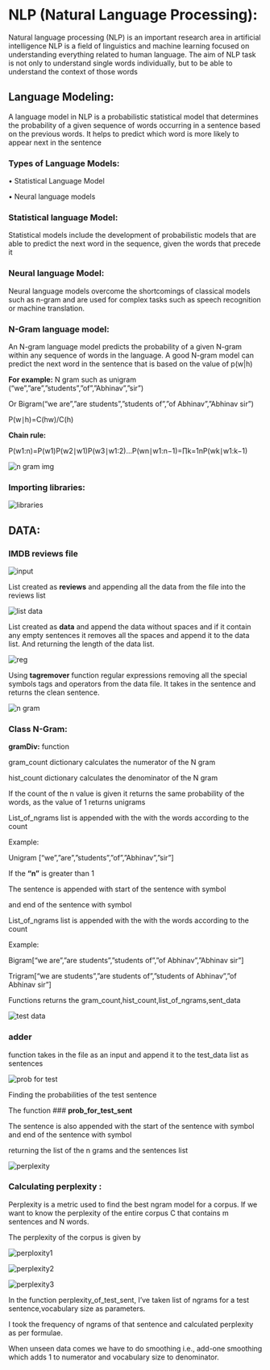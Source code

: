 # NLP (Natural Language Processing):

Natural language processing (NLP) is an important research area in artificial intelligence
NLP is a field of linguistics and machine learning focused on understanding everything related to human language. The aim of NLP task is not only to understand single words individually, but to be able to understand the context of those words

## Language Modeling:

A language model in NLP is a probabilistic statistical model that determines the probability of a given sequence of words occurring in a sentence based on the previous words. It helps to predict which word is more likely to appear next in the sentence

### Types of Language Models:
•	Statistical Language Model

•	Neural language models

### Statistical language Model:
Statistical models include the development of probabilistic models that are able to predict the next word in the sequence, given the words that precede it
### Neural language Model:
Neural language models overcome the shortcomings of classical models such as n-gram and are used for complex tasks such as speech recognition or machine translation.
### N-Gram language model:
An N-gram language model predicts the probability of a given N-gram within any sequence of words in the language. A good N-gram model can predict the next word in the sentence that is based on the value of p(w|h)

**For example:** 
N gram such as unigram (“we”,”are”,”students”,”of”,”Abhinav”,”sir”)

Or Bigram(“we are”,”are students”,”students of”,”of Abhinav”,”Abhinav sir”)

P(w∣h)=C(hw)/C(h)

**Chain rule:**

P(w1:n)=P(w1)P(w2∣w1)P(w3∣w1:2)...P(wn∣w1:n−1)=∏k=1nP(wk∣w1:k−1)

![n gram img](https://user-images.githubusercontent.com/84316456/203908292-b9b883ad-cde8-4450-a789-1f7fc0be2f8f.gif)

### **Importing libraries:**

![libraries](https://user-images.githubusercontent.com/84316456/203908463-3e5b66da-213c-42da-b220-4c7b3f5a9e57.jpg)

## **DATA:**

### **IMDB reviews file**

![input](https://user-images.githubusercontent.com/84316456/203908671-c30712f1-ce47-4bae-b958-eaf85d1fecbf.jpg)

List created as **reviews** and appending all the data from the file into the reviews list

![list data](https://user-images.githubusercontent.com/84316456/203908787-181ea638-ca10-4cfa-84df-7ca8e2e4f483.jpg)

List created as **data** and append the data without spaces and if it contain any empty sentences it removes all the spaces and append it to the data list.
And returning the length of the data list.

![reg](https://user-images.githubusercontent.com/84316456/203908882-cab0a54d-7cd2-445b-a144-9c8386714857.jpg)

Using **tagremover** function regular expressions removing all the special symbols tags and operators from the data file.
It takes in the sentence and returns the clean sentence.

![n gram](https://user-images.githubusercontent.com/84316456/203909040-7c03d742-6ea4-41b6-a3be-978f3b50716c.jpg)

### **Class N-Gram:**
**gramDiv:** function 

gram_count dictionary calculates the numerator of the N gram 

hist_count dictionary calculates the denominator of the N gram

If the count of the n value is given it returns the same probability of the words, as the value of 1 returns unigrams

List_of_ngrams list is appended with the with the words according to the count 

Example:

Unigram [“we”,”are”,”students”,”of”,”Abhinav”,”sir”]

If the **“n”** is greater than 1 

The sentence is appended with start of the sentence with symbol

and end of the sentence with symbol

List_of_ngrams list is appended with the with the words according to the count 

Example:

Bigram[“we are”,”are students”,”students of”,”of Abhinav”,”Abhinav sir”]

Trigram[“we are students”,”are students of”,”students of Abhinav”,”of Abhinav sir”]

Functions returns the gram_count,hist_count,list_of_ngrams,sent_data

![test data](https://user-images.githubusercontent.com/84316456/203909483-a233248a-6ab4-4d68-a9f7-15c66440af12.jpg)

### **adder** 

function takes in the file as an input and append it to the test_data list as sentences

![prob for test](https://user-images.githubusercontent.com/84316456/203909569-85377bab-13e2-4d0e-b1ad-f73448d5a03c.jpg)

Finding the probabilities of the test sentence 

The function ### **prob_for_test_sent**

The sentence is also appended with the start of the sentence with symbol and end of the sentence with symbol 

returning the list of the n grams and the sentences list

![perplexity](https://user-images.githubusercontent.com/84316456/203909742-19cd81bd-f88e-4b68-881e-3ea3ba4abec0.jpg)

### **Calculating perplexity :**

Perplexity is a metric used to find the best ngram model for a corpus. If we want to know the perplexity of the entire corpus C that contains m sentences and N words. 

The perplexity of the corpus is given by

![perploxity1](https://user-images.githubusercontent.com/84316456/203918580-de2dc66b-9e58-47ae-9212-8b55b5b68431.png)

![perplexity2](https://user-images.githubusercontent.com/84316456/203918743-363f14e9-2ec1-428e-9906-9f38111eed5b.png)

![perplexity3](https://user-images.githubusercontent.com/84316456/203918998-7c94a4a6-1c19-4e6d-a1ad-6c5c21d35c81.png)

In the function perplexity_of_test_sent, I’ve taken list of ngrams for a test sentence,vocabulary size  as parameters. 

I took the frequency of ngrams of that sentence and calculated perplexity as per formulae. 

When unseen data comes we have to do smoothing i.e., add-one smoothing which adds 1 to numerator and  vocabulary size to denominator.
